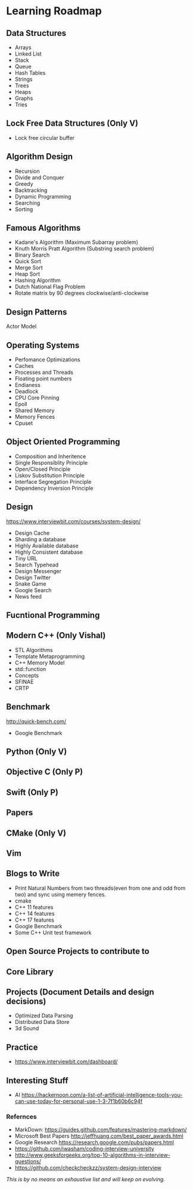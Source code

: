 # Learning Roadmap 

## Data Structures
* Arrays
* Linked List
* Stack
* Queue
* Hash Tables
* Strings
* Trees
* Heaps
* Graphs
* Tries

## Lock Free Data Structures (Only V)
* Lock free circular buffer

## Algorithm Design
* Recursion
* Divide and Conquer
* Greedy
* Backtracking
* Dynamic Programming
* Searching
* Sorting

## Famous Algorithms
* Kadane's Algorithm (Maximum Subarray problem)
* Knuth Morris Pratt Algorithm (Substring search problem)
* Binary Search
* Quick Sort
* Merge Sort
* Heap Sort
* Hashing Algorithm
* Dutch National Flag Problem
* Rotate matrix by 90 degrees clockwise/anti-clockwise

## Design Patterns
  Actor Model

## Operating Systems 
* Perfomance Optimizations
* Caches
* Processes and Threads
* Floating point numbers
* Endianess
* Deadlock
* CPU Core Pinning
* Epoll
* Shared Memory
* Memory Fences
* Cpuset

## Object Oriented Programming
* Composition and Inheritence
* Single Responsiblity Principle
* Open/Closed Principle
* Liskov Substitution Principle
* Interface Segregation Principle
* Dependency Inversion Principle

## Design
https://www.interviewbit.com/courses/system-design/
* Design Cache
* Sharding a database
* Highly Available database
* Highly Consistent database
* Tiny URL
* Search Typehead
* Design Messenger
* Design Twitter
* Snake Game
* Google Search
* News feed

## Fucntional Programming

## Modern C++ (Only Vishal)
* STL Algorithms
* Template Metaprogramming
* C++ Memory Model
* std::function
* Concepts
* SFINAE
* CRTP

## Benchmark
http://quick-bench.com/
* Google Benchmark

## Python (Only V)

## Objective C (Only P)

## Swift (Only P)

## Papers

## CMake (Only V)

## Vim

## Blogs to Write
* Print Natural Numbers from two threads(even from one and odd from two) and sync using memery fences.
* cmake
* C++ 11 features
* C++ 14 features
* C++ 17 features
* Google Benchmark
* Some C++ Unit test framework

## Open Source Projects to contribute to

## Core Library

## Projects (Document Details and design decisions)
* Optimized Data Parsing
* Distributed Data Store
* 3d Sound

## Practice
* https://www.interviewbit.com/dashboard/

## Interesting Stuff
* AI https://hackernoon.com/a-list-of-artificial-intelligence-tools-you-can-use-today-for-personal-use-1-3-7f1b60b6c94f

### Refernces
* MarkDown: 
  https://guides.github.com/features/mastering-markdown/
* Microsoft Best Papers
  http://jeffhuang.com/best_paper_awards.html
* Google Research 
  https://research.google.com/pubs/papers.html
* https://github.com/jwasham/coding-interview-university
* http://www.geeksforgeeks.org/top-10-algorithms-in-interview-questions/
* https://github.com/checkcheckzz/system-design-interview

*This is by no means an exhaustive list and will keep on evolving.*
